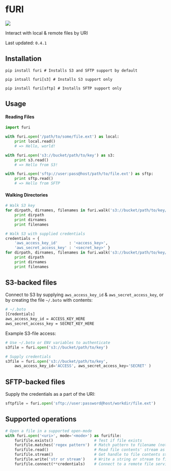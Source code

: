 # fURI

<img src="https://travis-ci.org/amancevice/furi.svg?branch=master"/>

Interact with local &amp; remote files by URI

Last updated: `0.4.1`


## Installation

```
pip install furi # Installs S3 and SFTP support by default

pip intsall furi[s3] # Installs S3 support only

pip install furi[sftp] # Installs SFTP support only
```


## Usage

#### Reading Files

```python
import furi

with furi.open('/path/to/some/file.ext') as local:
    print local.read()
    # => Hello, world!

with furi.open('s3://bucket/path/to/key') as s3:
    print s3.read()
    # => Hello from S3!

with furi.open('sftp://user:pass@host/path/to/file.ext') as sftp:
    print sftp.read()
    # => Hello from SFTP
```

#### Walking Directories

```python
# Walk S3 key
for dirpath, dirnames, filenames in furi.walk('s3://bucket/path/to/key/'):
    print dirpath
    print dirnames
    print filenames

# Walk S3 with supplied credentials
credentials = {
    'aws_access_key_id'     : '<access_key>',
    'aws_secret_access_key' : '<secret_key>' }
for dirpath, dirnames, filenames in furi.walk('s3://bucket/path/to/key/', **credentials):
    print dirpath
    print dirnames
    print filenames

```

## S3-backed files

Connect to S3 by supplying `aws_access_key_id` & `aws_secret_access_key`, or by creating the file `~/.boto` with contents:

```bash
# ~/.boto
[Credentials]
aws_access_key_id = ACCESS_KEY_HERE
aws_secret_access_key = SECRET_KEY_HERE
```

Example S3-file access:

```python
# Use ~/.boto or ENV variables to authenticate
s3file = furi.open('s3://bucket/path/to/key')

# Supply credentials
s3file = furi.open('s3://bucket/path/to/key', 
    aws_access_key_id='ACCESS', aws_secret_access_key='SECRET' )
```


## SFTP-backed files

Supply the credentials as a part of the URI:

```python
sftpfile = furi.open('sftp://user:password@host/workdir/file.ext')
```


## Supported operations

```python
# Open a file in a supported open-mode
with furi.open('<uri>', mode='<mode>') as furifile: 
    furifile.exists()                  # Test if file exists
    furifile.matches('regex pattern')  # Match pattern to filename (not including path)
    furifile.read()                    # Read file contents' stream as string
    furifile.stream()                  # Get handle to file contents stream
    furifile.write('str or stream')    # Write a string or stream to file
    furifile.connect(**credentials)    # Connect to a remote file service (such as S3)
```
